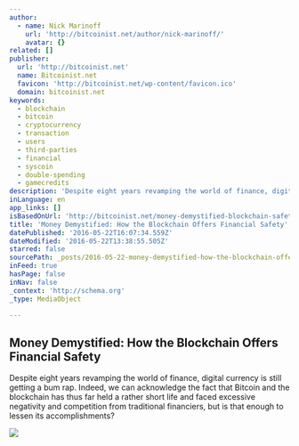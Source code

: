 ```yaml
---
author:
  - name: Nick Marinoff
    url: 'http://bitcoinist.net/author/nick-marinoff/'
    avatar: {}
related: []
publisher:
  url: 'http://bitcoinist.net'
  name: Bitcoinist.net
  favicon: 'http://bitcoinist.net/wp-content/favicon.ico'
  domain: bitcoinist.net
keywords:
  - blockchain
  - bitcoin
  - cryptocurrency
  - transaction
  - users
  - third-parties
  - financial
  - syscoin
  - double-spending
  - gamecredits
description: 'Despite eight years revamping the world of finance, digital currency is still getting a bum rap. Indeed, we can acknowledge the fact that Bitcoin and the blockchain has thus far held a rather short life and faced excessive negativity and competition from traditional financiers, but is that enough to lessen its accomplishments?'
inLanguage: en
app_links: []
isBasedOnUrl: 'http://bitcoinist.net/money-demystified-blockchain-safety/'
title: 'Money Demystified: How the Blockchain Offers Financial Safety'
datePublished: '2016-05-22T16:07:34.559Z'
dateModified: '2016-05-22T13:38:55.505Z'
starred: false
sourcePath: _posts/2016-05-22-money-demystified-how-the-blockchain-offers-financial-safet.md
inFeed: true
hasPage: false
inNav: false
_context: 'http://schema.org'
_type: MediaObject

---
```

<article style=""><h1>Money Demystified: How the Blockchain Offers Financial Safety</h1><p>Despite eight years revamping the world of finance, digital currency is still getting a bum rap. Indeed, we can acknowledge the fact that Bitcoin and the blockchain has thus far held a rather short life and faced excessive negativity and competition from traditional financiers, but is that enough to lessen its accomplishments?</p><img src="https://www.extremetech.com/wp-content/uploads/2015/12/blockchain-linux-2.jpg" /></article>